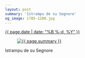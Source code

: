 ```yaml
---
layout: post
summary: 'Istrampu de su Segnore'
og_image: 1785-1280.jpg
---
```


<div class="post">
 <time>
  <a href="/1785">
   {{ page.date | date: "%B %-d, %Y" }}
  </a>
 </time>
 <a href="/1785">
  <figure data-taken="7/1/2023">
   <img alt="{{ page.summary }}" sizes="(min-width: 700px) 50vw, calc(100vw - 2rem)" src="{{ site.assets_url }}/1785-640.jpg" srcset="{{ site.assets_url }}/1785-320.jpg 320w, {{ site.assets_url }}/1785-640.jpg 640w, {{ site.assets_url }}/1785-960.jpg 960w, {{ site.assets_url }}/1785-1280.jpg 1280w"/>
  </figure>
 </a>
 <span>
  Istrampu de su Segnore
 </span>
</div>

